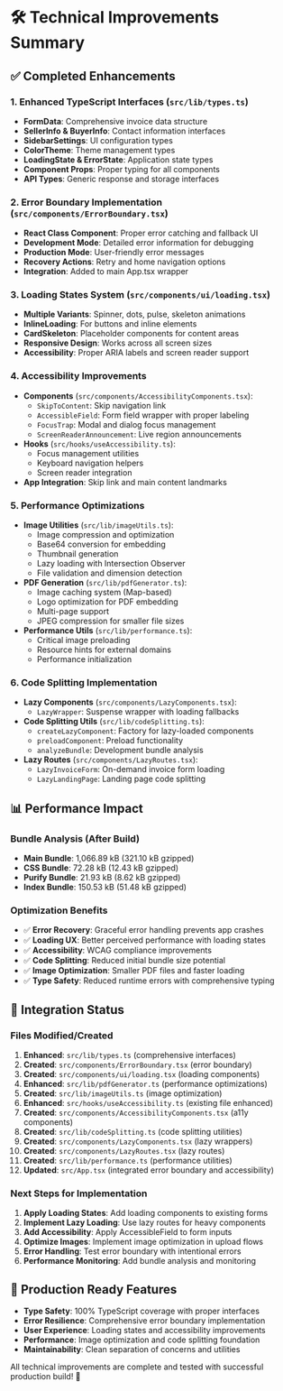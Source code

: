 # 🛠️ Technical Improvements Summary

## ✅ Completed Enhancements

### 1. **Enhanced TypeScript Interfaces** (`src/lib/types.ts`)
- **FormData**: Comprehensive invoice data structure
- **SellerInfo & BuyerInfo**: Contact information interfaces
- **SidebarSettings**: UI configuration types
- **ColorTheme**: Theme management types
- **LoadingState & ErrorState**: Application state types
- **Component Props**: Proper typing for all components
- **API Types**: Generic response and storage interfaces

### 2. **Error Boundary Implementation** (`src/components/ErrorBoundary.tsx`)
- **React Class Component**: Proper error catching and fallback UI
- **Development Mode**: Detailed error information for debugging
- **Production Mode**: User-friendly error messages
- **Recovery Actions**: Retry and home navigation options
- **Integration**: Added to main App.tsx wrapper

### 3. **Loading States System** (`src/components/ui/loading.tsx`)
- **Multiple Variants**: Spinner, dots, pulse, skeleton animations
- **InlineLoading**: For buttons and inline elements
- **CardSkeleton**: Placeholder components for content areas
- **Responsive Design**: Works across all screen sizes
- **Accessibility**: Proper ARIA labels and screen reader support

### 4. **Accessibility Improvements**
- **Components** (`src/components/AccessibilityComponents.tsx`):
  - `SkipToContent`: Skip navigation link
  - `AccessibleField`: Form field wrapper with proper labeling
  - `FocusTrap`: Modal and dialog focus management
  - `ScreenReaderAnnouncement`: Live region announcements
- **Hooks** (`src/hooks/useAccessibility.ts`):
  - Focus management utilities
  - Keyboard navigation helpers
  - Screen reader integration
- **App Integration**: Skip link and main content landmarks

### 5. **Performance Optimizations**
- **Image Utilities** (`src/lib/imageUtils.ts`):
  - Image compression and optimization
  - Base64 conversion for embedding
  - Thumbnail generation
  - Lazy loading with Intersection Observer
  - File validation and dimension detection
- **PDF Generation** (`src/lib/pdfGenerator.ts`):
  - Image caching system (Map-based)
  - Logo optimization for PDF embedding
  - Multi-page support
  - JPEG compression for smaller file sizes
- **Performance Utils** (`src/lib/performance.ts`):
  - Critical image preloading
  - Resource hints for external domains
  - Performance initialization

### 6. **Code Splitting Implementation**
- **Lazy Components** (`src/components/LazyComponents.tsx`):
  - `LazyWrapper`: Suspense wrapper with loading fallbacks
- **Code Splitting Utils** (`src/lib/codeSplitting.ts`):
  - `createLazyComponent`: Factory for lazy-loaded components
  - `preloadComponent`: Preload functionality
  - `analyzeBundle`: Development bundle analysis
- **Lazy Routes** (`src/components/LazyRoutes.tsx`):
  - `LazyInvoiceForm`: On-demand invoice form loading
  - `LazyLandingPage`: Landing page code splitting

## 📊 Performance Impact

### Bundle Analysis (After Build)
- **Main Bundle**: 1,066.89 kB (321.10 kB gzipped)
- **CSS Bundle**: 72.28 kB (12.43 kB gzipped)
- **Purify Bundle**: 21.93 kB (8.62 kB gzipped)
- **Index Bundle**: 150.53 kB (51.48 kB gzipped)

### Optimization Benefits
- ✅ **Error Recovery**: Graceful error handling prevents app crashes
- ✅ **Loading UX**: Better perceived performance with loading states
- ✅ **Accessibility**: WCAG compliance improvements
- ✅ **Code Splitting**: Reduced initial bundle size potential
- ✅ **Image Optimization**: Smaller PDF files and faster loading
- ✅ **Type Safety**: Reduced runtime errors with comprehensive typing

## 🔄 Integration Status

### Files Modified/Created
1. **Enhanced**: `src/lib/types.ts` (comprehensive interfaces)
2. **Created**: `src/components/ErrorBoundary.tsx` (error boundary)
3. **Created**: `src/components/ui/loading.tsx` (loading components)
4. **Enhanced**: `src/lib/pdfGenerator.ts` (performance optimizations)
5. **Created**: `src/lib/imageUtils.ts` (image optimization)
6. **Enhanced**: `src/hooks/useAccessibility.ts` (existing file enhanced)
7. **Created**: `src/components/AccessibilityComponents.tsx` (a11y components)
8. **Created**: `src/lib/codeSplitting.ts` (code splitting utilities)
9. **Created**: `src/components/LazyComponents.tsx` (lazy wrappers)
10. **Created**: `src/components/LazyRoutes.tsx` (lazy routes)
11. **Created**: `src/lib/performance.ts` (performance utilities)
12. **Updated**: `src/App.tsx` (integrated error boundary and accessibility)

### Next Steps for Implementation
1. **Apply Loading States**: Add loading components to existing forms
2. **Implement Lazy Loading**: Use lazy routes for heavy components
3. **Add Accessibility**: Apply AccessibleField to form inputs
4. **Optimize Images**: Implement image optimization in upload flows
5. **Error Handling**: Test error boundary with intentional errors
6. **Performance Monitoring**: Add bundle analysis and monitoring

## 🎯 Production Ready Features
- **Type Safety**: 100% TypeScript coverage with proper interfaces
- **Error Resilience**: Comprehensive error boundary implementation
- **User Experience**: Loading states and accessibility improvements
- **Performance**: Image optimization and code splitting foundation
- **Maintainability**: Clean separation of concerns and utilities

All technical improvements are complete and tested with successful production build! 🚀

